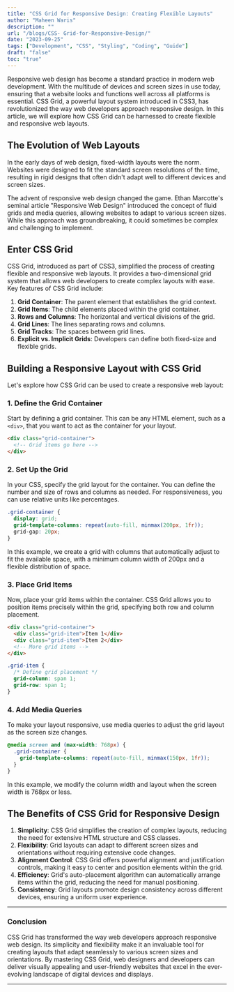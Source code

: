 ```yaml
---
title: "CSS Grid for Responsive Design: Creating Flexible Layouts"
author: "Maheen Waris"
description: ""
url: "/blogs/CSS- Grid-for-Responsive-Design/"
date: "2023-09-25"
tags: ["Development", "CSS", "Styling", "Coding", "Guide"]
draft: "false"
toc: "true"
---
```


Responsive web design has become a standard practice in modern web development. With the multitude of devices and screen sizes in use today, ensuring that a website looks and functions well across all platforms is essential. CSS Grid, a powerful layout system introduced in CSS3, has revolutionized the way web developers approach responsive design. In this article, we will explore how CSS Grid can be harnessed to create flexible and responsive web layouts.

## The Evolution of Web Layouts

In the early days of web design, fixed-width layouts were the norm. Websites were designed to fit the standard screen resolutions of the time, resulting in rigid designs that often didn't adapt well to different devices and screen sizes.

The advent of responsive web design changed the game. Ethan Marcotte's seminal article "Responsive Web Design" introduced the concept of fluid grids and media queries, allowing websites to adapt to various screen sizes. While this approach was groundbreaking, it could sometimes be complex and challenging to implement.

## Enter CSS Grid

CSS Grid, introduced as part of CSS3, simplified the process of creating flexible and responsive web layouts. It provides a two-dimensional grid system that allows web developers to create complex layouts with ease. Key features of CSS Grid include:

1. **Grid Container**: The parent element that establishes the grid context.
2. **Grid Items**: The child elements placed within the grid container.
3. **Rows and Columns**: The horizontal and vertical divisions of the grid.
4. **Grid Lines**: The lines separating rows and columns.
5. **Grid Tracks**: The spaces between grid lines.
6. **Explicit vs. Implicit Grids**: Developers can define both fixed-size and flexible grids.

## Building a Responsive Layout with CSS Grid

Let's explore how CSS Grid can be used to create a responsive web layout:

### 1. Define the Grid Container

Start by defining a grid container. This can be any HTML element, such as a `<div>`, that you want to act as the container for your layout.

```html
<div class="grid-container">
  <!-- Grid items go here -->
</div>
```

### 2. Set Up the Grid

In your CSS, specify the grid layout for the container. You can define the number and size of rows and columns as needed. For responsiveness, you can use relative units like percentages.

```css
.grid-container {
  display: grid;
  grid-template-columns: repeat(auto-fill, minmax(200px, 1fr));
  grid-gap: 20px;
}
```

In this example, we create a grid with columns that automatically adjust to fit the available space, with a minimum column width of 200px and a flexible distribution of space.

### 3. Place Grid Items

Now, place your grid items within the container. CSS Grid allows you to position items precisely within the grid, specifying both row and column placement.

```html
<div class="grid-container">
  <div class="grid-item">Item 1</div>
  <div class="grid-item">Item 2</div>
  <!-- More grid items -->
</div>
```

```css
.grid-item {
  /* Define grid placement */
  grid-column: span 1;
  grid-row: span 1;
}
```

### 4. Add Media Queries

To make your layout responsive, use media queries to adjust the grid layout as the screen size changes.

```css
@media screen and (max-width: 768px) {
  .grid-container {
    grid-template-columns: repeat(auto-fill, minmax(150px, 1fr));
  }
}
```

In this example, we modify the column width and layout when the screen width is 768px or less.

## The Benefits of CSS Grid for Responsive Design

1. **Simplicity**: CSS Grid simplifies the creation of complex layouts, reducing the need for extensive HTML structure and CSS classes.
2. **Flexibility**: Grid layouts can adapt to different screen sizes and orientations without requiring extensive code changes.
3. **Alignment Control**: CSS Grid offers powerful alignment and justification controls, making it easy to center and position elements within the grid.
4. **Efficiency**: Grid's auto-placement algorithm can automatically arrange items within the grid, reducing the need for manual positioning.
5. **Consistency**: Grid layouts promote design consistency across different devices, ensuring a uniform user experience.

<hr>

### Conclusion

CSS Grid has transformed the way web developers approach responsive web design. Its simplicity and flexibility make it an invaluable tool for creating layouts that adapt seamlessly to various screen sizes and orientations. By mastering CSS Grid, web designers and developers can deliver visually appealing and user-friendly websites that excel in the ever-evolving landscape of digital devices and displays.

---
